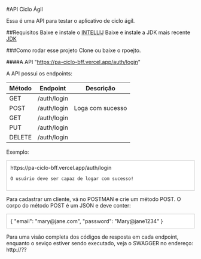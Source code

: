 #API Ciclo Ágil


Essa é uma API para testar o aplicativo de ciclo ágil.

##Requisitos
Baixe e instale o [INTELLIJ](https://www.jetbrains.com/idea/)
Baixe e instale a JDK mais recente [JDK](https://www.oracle.com/java/technologies/downloads/#java8)

###Como rodar esse projeto
Clone ou baixe o rpoejto.

####A API
"https://pa-ciclo-bff.vercel.app/auth/login"

A API possui os endpoints:

| Método | Endpoint       | Descrição         |
|--------|----------------|-------------------|
| GET    | /auth/login    |                   |
| POST   | /auth/login    | Loga com sucesso  |
| GET    | /auth/login    |                   |
| PUT    | /auth/login    |                   |
| DELETE | /auth/login    |                   |

Exemplo:

<div style="background-color: #ffffff; padding: 10px; border: 1px solid #cccccc;">
    https://pa-ciclo-bff.vercel.app/auth/login

    O usuário deve ser capaz de logar com sucesso!
</div>

Para cadastrar um cliente, vá no POSTMAN e crie um método POST.
O corpo do método POST é um JSON e deve conter:
<div style="background-color: #ffffff; padding: 10px; border: 1px solid #cccccc;">
    {
        "email": "mary@jane.com",
        "password": "Mary@jane1234"
    }
</div>

Para uma visão completa dos códigos de resposta em cada endpoint, enquanto o seviço estiver sendo executado, veja o SWAGGER no endereço: http://??